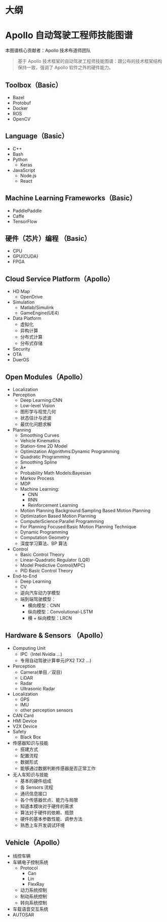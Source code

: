 
# 大纲



# Apollo 自动驾驶工程师技能图谱

本图谱核心贡献者：Apollo 技术布道师团队

> 基于 Apollo 技术框架的自动驾驶工程师技能图谱：跟公布的技术框架结构保持一致，强调了 Apollo 软件之外的硬件能力。

## Toolbox（Basic）

- Bazel
- Protobuf
- Docker
- ROS
- OpenCV

## Language（Basic）

- C++
- Bash
- Python
  - Keras
- JavaScript
  - Node.js
  - React

## Machine Learning Frameworks（Basic）

- PaddlePaddle
- Caffe
- TensorFlow

## 硬件（芯片）编程 （Basic）

- CPU
- GPU(CUDA)
- FPGA

## Cloud Service Platform（Apollo）

- HD Map
  - OpenDrive
- Simulation
  - Matlab/Simulink
  - GameEngine(UE4)
- Data Platform
  - 虚拟化
  - 异构计算
  - 分布式计算
  - 分布式存储
- Security
- OTA
- DuerOS

## Open Modules（Apollo）

- Localization
- Perception
  - Deep Learning:CNN
  - Low-level Vision
  - 图形学与视觉几何
  - 状态估计与滤波
  - 最优化问题求解
- Planning
  - Smoothing Curves
  - Vehicle Kinematics
  - Station-time 2D Model
  - Optimization Algorithms:Dynamic Programming
  - Quadratic Programming
  - Smoothing Spline
  - A*
  - Probability Math Models:Bayesian
  - Markov Process
  - MDP
  - Machine Learning:
    - CNN
    - RNN
    - Reinforcement Learning
  - Motion Planning Background:Sampling Based Motion Planning
  - Optimization Based Motion Planning
  - ComputerScience:Parallel Programming
  - For Planning Focused:Basic Motion Planning Technique
  - Dynamic Programming
  - Computation Geometry
  - 深度学习算法、BP 算法
- Control
  - Basic Control Theory
  - Linear-Quadratic Regulator (LQR)
  - Model Predictive Control(MPC)
  - PID Basic Control Theory
- End-to-End
  - Deep Learning
  - CV
  - 逆向汽车动力学模型
  - 端到端驾驶模型：
    - 横向模型：CNN
    - 纵向模型：Convolutional-LSTM
    - 横 + 纵向模型：LRCN

## Hardware & Sensors （Apollo）

- Computing Unit
  - IPC（Intel Nvidia ...)
  - 专用自动驾驶计算单元(PX2 TX2 ...)
- Perception
  - Camera(单目／双目)
  - LiDAR
  - Radar
  - Ultrasonic Radar
- Localization
  - GPS
  - IMU
  - other perception sensors
- CAN Card
- HMI Device
- V2X Device
- Safety
  - Black Box
- 传感器知识与技能
  - 搭建方式
  - 配置流程
  - 数据形式
  - 能够通过数据判断传感器是否正常工作
- 无人车知识与技能
  - 基本的硬件组成
  - 各 Sensors 流程
  - 通讯信息接口
  - 各个传感器优点、能力与局限
  - 知道本模块对于硬件的需求
  - 算法对于硬件的依赖、瓶颈
  - 硬件的基本参数性能、调参方法
  - 熟悉上车开发调试环境

## Vehicle（Apollo）

- 线控车辆
- 车辆电子控制系统
  - Protocol
    - Can
    - Lin
    - FlexRay
  - 动力系统控制
  - 制动系统控制
  - 转向系统控制
- 车载语音交互系统
- AUTOSAR
